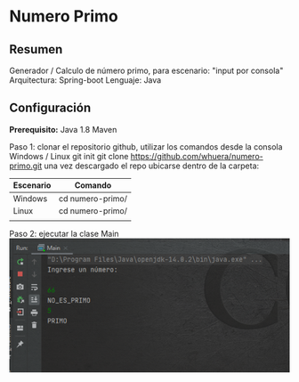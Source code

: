 # Numero Primo

## Resumen
Generador / Calculo de número primo, para escenario: "input por consola"
Arquitectura: Spring-boot
Lenguaje: Java


## Configuración
**Prerequisito:**
Java 1.8
Maven

Paso 1: clonar el repositorio github, utilizar los comandos desde la consola Windows / Linux
git init
git clone https://github.com/whuera/numero-primo.git
una vez descargado el repo ubicarse dentro de la carpeta:

| Escenario |  Comando  |
| --------- | -------- |
| Windows | cd numero-primo/ |
| Linux | cd numero-primo/ |
| | |

Paso 2:
ejecutar la clase Main
![Paso 2](https://github.com/whuera/assets/blob/main/2020-11-16%2019_26_42-Window.png)


